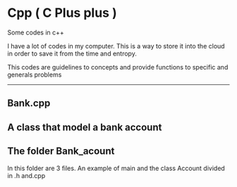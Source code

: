 # Cpp ( C Plus plus )
Some codes in c++

I have a lot of codes in my computer.
This is a way to store it into the cloud
in order to save it from the time and entropy.

This codes are guidelines to concepts and provide 
functions to specific and generals problems 

-----
## Bank.cpp
A class that model a bank account
------
## The folder Bank_acount
In this folder are 3 files. An example of main and the class Account divided in .h and.cpp
